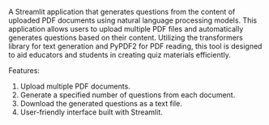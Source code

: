 A Streamlit application that generates questions from the content of uploaded PDF documents using natural language processing models.
This application allows users to upload multiple PDF files and automatically generates questions based on their content. Utilizing the transformers library for text generation and PyPDF2 for PDF reading, this tool is designed to aid educators and students in creating quiz materials efficiently.

Features:
1. Upload multiple PDF documents.
2. Generate a specified number of questions from each document.
3. Download the generated questions as a text file.
4. User-friendly interface built with Streamlit.
